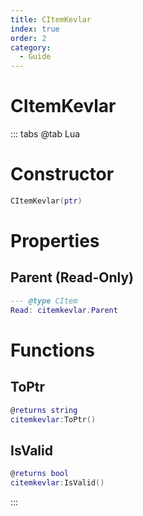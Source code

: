 ```yaml
---
title: CItemKevlar
index: true
order: 2
category:
  - Guide
---
```


# CItemKevlar

::: tabs
@tab Lua
# Constructor
```lua
CItemKevlar(ptr)
```
# Properties
## Parent (Read-Only)
```lua
--- @type CItem
Read: citemkevlar.Parent
```
# Functions
## ToPtr
```lua
@returns string
citemkevlar:ToPtr()
```
## IsValid
```lua
@returns bool
citemkevlar:IsValid()
```

:::